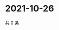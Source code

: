 # 2021-10-26

共 0 条

<!-- BEGIN WEIBO -->
<!-- 最后更新时间 Tue Oct 26 2021 07:11:26 GMT+0800 (China Standard Time) -->

<!-- END WEIBO -->
